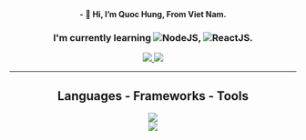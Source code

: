 
<div align="center">
  <strong>- 👋 Hi, I’m Quoc Hung, From Viet Nam.</strong>
  <h3>I'm currently learning <img src="https://skillicons.dev/icons?i=nodejs"/>NodeJS, <img src="https://skillicons.dev/icons?i=reactjs"/>ReactJS. </h3>
</div>
<div align = "center">
  <a href ="mailto:quochung190904@gmail.com">
    <img src="https://img.shields.io/badge/Gmail-333333?style=for-the-badge&logo=gmail&logoColor=red" target="_blank"/>
  </a>
  <a href ="https://github.com/qhung1909">
    <img src="https://img.shields.io/badge/LinkedIn-0077B5?style=for-the-badge&logo=linkedin&logoColor=white" target="_blank" />
  </a>
</div>

<hr/>
<h2 align="center">Languages - Frameworks - Tools </h2>
<div align="center">
    <img src="https://skillicons.dev/icons?i=php,github,laravel,javascript,firebase,mongodb,tailwindcss,vuejs"/><br>
    <img src="https://skillicons.dev/icons?i=photoshop,angularjs,bootstrap,mysql,html,css,vscode,figma,git"/>
</div>
